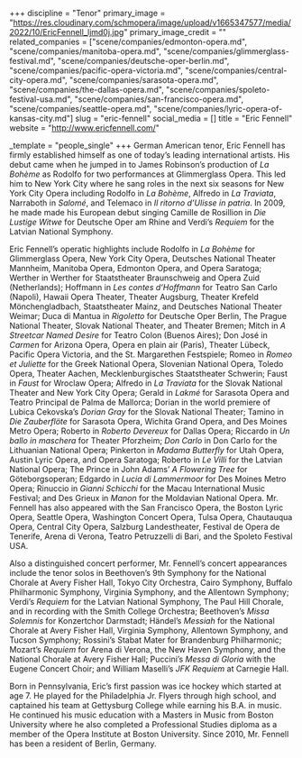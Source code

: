 +++
discipline = "Tenor"
primary_image = "https://res.cloudinary.com/schmopera/image/upload/v1665347577/media/2022/10/EricFennell_ljmd0j.jpg"
primary_image_credit = ""
related_companies = ["scene/companies/edmonton-opera.md", "scene/companies/manitoba-opera.md", "scene/companies/glimmerglass-festival.md", "scene/companies/deutsche-oper-berlin.md", "scene/companies/pacific-opera-victoria.md", "scene/companies/central-city-opera.md", "scene/companies/sarasota-opera.md", "scene/companies/the-dallas-opera.md", "scene/companies/spoleto-festival-usa.md", "scene/companies/san-francisco-opera.md", "scene/companies/seattle-opera.md", "scene/companies/lyric-opera-of-kansas-city.md"]
slug = "eric-fennell"
social_media = []
title = "Eric Fennell"
website = "http://www.ericfennell.com/"

_template = "people_single"
+++
German American tenor, Eric Fennell has firmly established himself as one of today’s leading international artists.  His debut came when he jumped in to James Robinson’s production of _La Bohème_ as Rodolfo for two performances at Glimmerglass Opera. This led him to New York City where he sang roles in the next six seasons for New York City Opera including Rodolfo in _La Bohème_, Alfredo in _La Traviata_, Narraboth in _Salomé_, and Telemaco in _Il ritorno d’Ulisse in patria_.  In 2009, he made made his European debut singing Camille de Rosillion in _Die Lustige Witwe_ for Deutsche Oper am Rhine and Verdi’s _Requiem_ for the Latvian National Symphony.

Eric Fennell’s operatic highlights include Rodolfo in _La Bohème_ for Glimmerglass Opera, New York City Opera, Deutsches National Theater Mannheim, Manitoba Opera, Edmonton Opera, and Opera Saratoga; Werther in Werther for Staatstheater Braunschweig and Opera Zuid (Netherlands); Hoffmann in _Les contes d’Hoffmann_ for Teatro San Carlo (Napoli), Hawaii Opera Theater, Theater Augsburg, Theater Krefeld Mönchengladbach, Staatstheater Mainz, and Deutsches National Theater Weimar; Duca di Mantua in _Rigoletto_ for Deutsche Oper Berlin, The Prague National Theater, Slovak National Theater, and Theater Bremen; Mitch in _A Streetcar Named Desire_ for Teatro Colon (Buenos Aires); Don José in _Carmen_ for Arizona Opera, Opera en plain air (Paris), Theater Lübeck, Pacific Opera Victoria, and the St. Margarethen Festspiele; Romeo in _Romeo et Juliette_ for the Greek National Opera, Slovenian National Opera, Toledo Opera, Theater Aachen, Mecklenburgisches Staatstheater Schwerin; Faust in _Faust_ for Wroclaw Opera; Alfredo in _La Traviata_ for the Slovak National Theater and New York City Opera; Gerald in _Lakmé_ for Sarasota Opera and Teatro Principal de Palma de Mallorca; Dorian in the world premiere of Lubica Cekovska’s _Dorian Gray_ for the Slovak National Theater; Tamino in _Die Zauberflöte_ for Sarasota Opera, Wichita Grand Opera, and Des Moines Metro Opera; Roberto in _Roberto Devereux_ for Dallas Opera; Riccardo in _Un ballo in maschera_ for Theater Pforzheim; _Don Carlo_ in Don Carlo for the Lithuanian National Opera; Pinkerton in _Madama Butterfly_ for Utah Opera, Austin Lyric Opera, and Opera Saratoga; Roberto in _Le Villi_ for the Latvian National Opera; The Prince in John Adams’ _A Flowering Tree_ for Göteborgsoperan; Edgardo in _Lucia di Lammermoor_ for Des Moines Metro Opera; Rinuccio in _Gianni Schicchi_ for the Macau International Music Festival; and Des Grieux in _Manon_ for the Moldavian National Opera.  Mr. Fennell has also appeared with the San Francisco Opera, the Boston Lyric Opera, Seattle Opera, Washington Concert Opera,  Tulsa Opera, Chautauqua Opera, Central City Opera, Salzburg Landestheater, Festival de Opera de Tenerife, Arena di Verona, Teatro Petruzzelli di Bari, and the Spoleto Festival USA.

Also a distinguished concert performer, Mr. Fennell’s concert appearances include the tenor solos in Beethoven’s 9th Symphony for the National Chorale at Avery Fisher Hall, Tokyo City Orchestra, Cairo Symphony, Buffalo Philharmonic Symphony, Virginia Symphony, and the Allentown Symphony; Verdi’s _Requiem_ for the Latvian National Symphony, The Paul Hill Chorale, and in recording with the Smith College Orchestra; Beethoven’s _Missa Solemnis_ for Konzertchor Darmstadt; Händel’s _Messiah_ for the National Chorale at Avery Fisher Hall, Virginia Symphony, Allentown Symphony, and Tucson Symphony; Rossini’s Stabat Mater for Brandenburg Philharmonic; Mozart’s _Requiem_ for Arena di Verona, the New Haven Symphony, and the National Chorale at Avery Fisher Hall; Puccini’s _Messa di Gloria_ with the Eugene Concert Choir; and William Maselli’s _JFK Requiem_ at Carnegie Hall.

Born in Pennsylvania, Eric’s first passion was ice hockey which started at age 7.  He played for the Philadelphia Jr. Flyers through high school, and captained his team at Gettysburg College while earning his B.A. in music.  He continued his music education with a Masters in Music from Boston University where he also completed a Professional Studies diploma as a member of the Opera Institute at Boston University.  Since 2010, Mr. Fennell has been a resident of Berlin, Germany.